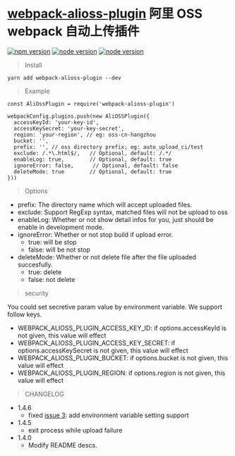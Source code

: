# [webpack-alioss-plugin](https://github.com/borenXue/webpack-alioss-plugin.git) 阿里 OSS webpack 自动上传插件

[![npm version](https://img.shields.io/npm/v/webpack.svg)](https://npmjs.com/package/webpack-alioss-plugin)
[![node version](https://img.shields.io/node/v/webpack-alioss-plugin.svg)](https://nodejs.org)
[![node version](https://img.shields.io/travis/borenXue/webpack-alioss-plugin/master.svg)](https://travis-ci.org/borenXue/webpack-alioss-plugin)

> Install

```
yarn add webpack-alioss-plugin --dev
```

> Example

```
const AliOssPlugin = require('webpack-alioss-plugin')

webpackConfig.plugins.push(new AliOSSPlugin({
  accessKeyId: 'your-key-id',
  accessKeySecret: 'your-key-secret',
  region: 'your-region', // eg: oss-cn-hangzhou
  bucket: '',
  prefix: '', // oss directory prefix; eg: auto_upload_ci/test
  exclude: /.*\.html$/,   // Optional, default: /.*/
  enableLog: true,        // Optional, default: true
  ignoreError: false,      // Optional, default: false
  deleteMode: true        // Optional, default: true
}))
```

> Options

* prefix: The directory name which will accept uploaded files.
* exclude: Support RegExp syntax, matched files will not be upload to oss
* enableLog: Whether or not show detail infos for you, just should be enable in development mode.
* ignoreError:  Whether or not stop build if upload error.
  - true: will be stop
  - false: will be not stop
* deleteMode: Whether or not delete file after the file uploaded succesfully.
  - true: delete
  - false: not delete

> security

You could set secretive param value by environment variable. We support follow keys.

* WEBPACK_ALIOSS_PLUGIN_ACCESS_KEY_ID: if options.accessKeyId is not given, this value will effect
* WEBPACK_ALIOSS_PLUGIN_ACCESS_KEY_SECRET: if options.accessKeySecret is not given, this value will effect
* WEBPACK_ALIOSS_PLUGIN_BUCKET: if options.bucket is not given, this value will effect
* WEBPACK_ALIOSS_PLUGIN_REGION: if options.region is not given, this value will effect
  
> CHANGELOG

* 1.4.6
  - fixed [issue 3](https://github.com/borenXue/webpack-alioss-plugin/issues/3): add environment variable setting support
* 1.4.5
  - exit process while upload failure
* 1.4.0
	- Modify README descs.

